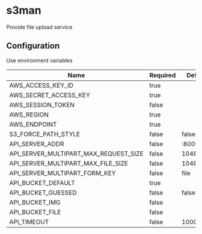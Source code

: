 # s3man

Provide file upload service

## Configuration

Use environment variables

Name | Required | Default
--- | --- | ---
AWS_ACCESS_KEY_ID | true
AWS_SECRET_ACCESS_KEY | true
AWS_SESSION_TOKEN | false |
AWS_REGION | true
AWS_ENDPOINT | true
S3_FORCE_PATH_STYLE | false | false
API_SERVER_ADDR | false | :8000
API_SERVER_MULTIPART_MAX_REQUEST_SIZE | false | 10485760
API_SERVER_MULTIPART_MAX_FILE_SIZE | false | 10485760
API_SERVER_MULTIPART_FORM_KEY | false | file
API_BUCKET_DEFAULT | true |
API_BUCKET_GUESSED | false | false
API_BUCKET_IMG | false |
API_BUCKET_FILE | false |
API_TIMEOUT | false | 10000
